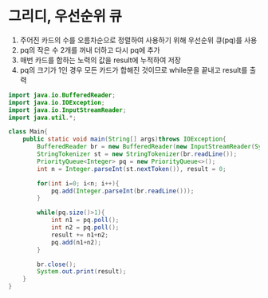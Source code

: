 # 그리디, 우선순위 큐
1. 주어진 카드의 수를 오름차순으로 정렬하여 사용하기 위해 우선순위 큐(pq)를 사용
2. pq의 작은 수 2개를 꺼내 더하고 다시 pq에 추가
3. 매번 카드를 합하는 노력의 값을 result에 누적하여 저장
4. pq의 크기가 1인 경우 모든 카드가 합해진 것이므로 while문을 끝내고 result를 출력


```java
import java.io.BufferedReader;
import java.io.IOException;
import java.io.InputStreamReader;
import java.util.*;

class Main{
    public static void main(String[] args)throws IOException{
        BufferedReader br = new BufferedReader(new InputStreamReader(System.in));
        StringTokenizer st = new StringTokenizer(br.readLine());
        PriorityQueue<Integer> pq = new PriorityQueue<>();
        int n = Integer.parseInt(st.nextToken()), result = 0;

        for(int i=0; i<n; i++){
            pq.add(Integer.parseInt(br.readLine()));
        }

        while(pq.size()>1){
            int n1 = pq.poll();
            int n2 = pq.poll();
            result += n1+n2;
            pq.add(n1+n2);
        }

        br.close();
        System.out.print(result);
    }
}
```
